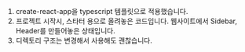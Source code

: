 1. create-react-app을 typescript 템플릿으로 적용했습니다.
2. 프로젝트 시작시, 스타터 용으로 올려놓은 코드입니다.
   웹사이트에서 Sidebar, Header를 만들어놓은 상태입니다.
3. 디렉토리 구조는 변경해서 사용해도 괜찮습니다.